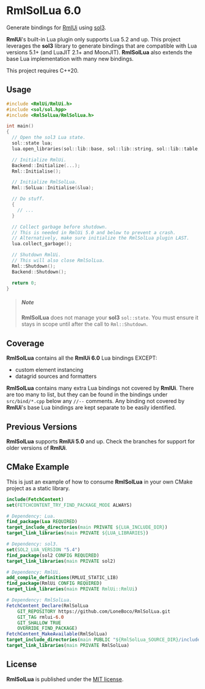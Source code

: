 RmlSolLua 6.0
===================

Generate bindings for [RmlUi](https://github.com/mikke89/RmlUi) using [sol3](https://github.com/ThePhD/sol2).

**RmlUi**'s built-in Lua plugin only supports Lua 5.2 and up.  This project leverages the **sol3** library to generate bindings that are compatible with Lua versions 5.1+ (and LuaJIT 2.1+ and MoonJIT).  **RmlSolLua** also extends the base Lua implementation with many new bindings.

This project requires C++20.

## Usage

```c++
#include <RmlUi/RmlUi.h>
#include <sol/sol.hpp>
#include <RmlSolLua/RmlSolLua.h>

int main()
{
  // Open the sol3 Lua state.
  sol::state lua;
  lua.open_libraries(sol::lib::base, sol::lib::string, sol::lib::table, sol::lib::math);

  // Initialize RmlUi.
  Backend::Initialize(...);
  Rml::Initialise();

  // Initialize RmlSolLua.
  Rml::SolLua::Initialise(&lua);

  // Do stuff.
  {
    // ...
  }

  // Collect garbage before shutdown.
  // This is needed in RmlUi 5.0 and below to prevent a crash.
  // Alternatively, make sure initialize the RmlSolLua plugin LAST.
  lua.collect_garbage();

  // Shutdown RmlUi.
  // This will also close RmlSolLua.
  Rml::Shutdown();
  Backend::Shutdown();

  return 0;
}

```

> ##### Note
> **RmlSolLua** does not manage your **sol3** `sol::state`.  You must ensure it stays in scope until after the call to `Rml::Shutdown`.

## Coverage

**RmlSolLua** contains all the **RmlUi 6.0** Lua bindings EXCEPT:
- custom element instancing
- datagrid sources and formatters

**RmlSolLua** contains many extra Lua bindings not covered by **RmlUi**.  There are too many to list, but they can be found in the bindings under `src/bind/*.cpp` below any `//--` comments.  Any binding not covered by **RmlUi**'s base Lua bindings are kept separate to be easily identified.

## Previous Versions

**RmlSolLua** supports **RmlUi 5.0** and up.
Check the branches for support for older versions of **RmlUi**.

## CMake Example

This is just an example of how to consume **RmlSolLua** in your own CMake project as a static library.

```cmake
include(FetchContent)
set(FETCHCONTENT_TRY_FIND_PACKAGE_MODE ALWAYS)

# Dependency: Lua.
find_package(Lua REQUIRED)
target_include_directories(main PRIVATE ${LUA_INCLUDE_DIR})
target_link_libraries(main PRIVATE ${LUA_LIBRARIES})

# Dependency: sol3.
set(SOL2_LUA_VERSION "5.4")
find_package(sol2 CONFIG REQUIRED)
target_link_libraries(main PRIVATE sol2)

# Dependency: RmlUi.
add_compile_definitions(RMLUI_STATIC_LIB)
find_package(RmlUi CONFIG REQUIRED)
target_link_libraries(main PRIVATE RmlUi::RmlUi)

# Dependency: RmlSolLua.
FetchContent_Declare(RmlSolLua
	GIT_REPOSITORY https://github.com/LoneBoco/RmlSolLua.git
	GIT_TAG rmlui-6.0
	GIT_SHALLOW TRUE
	OVERRIDE_FIND_PACKAGE)
FetchContent_MakeAvailable(RmlSolLua)
target_include_directories(main PUBLIC "${RmlSolLua_SOURCE_DIR}/include")
target_link_libraries(main PRIVATE RmlSolLua)
```

## License

**RmlSolLua** is published under the [MIT license](LICENSE).

